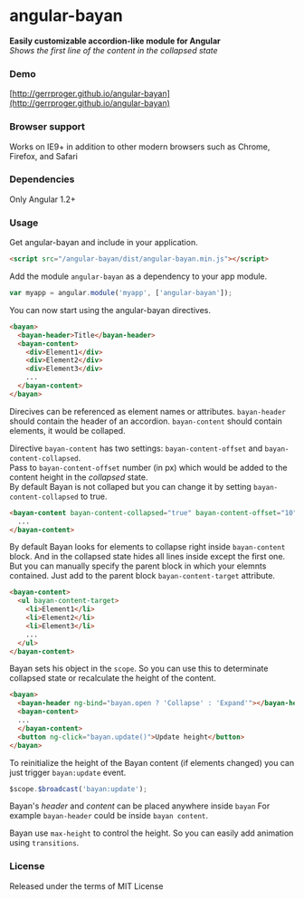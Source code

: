 # angular-bayan

[1]: <http://github.com/Gerrproger/angular-bayan>

__Easily customizable accordion-like module for Angular__  
_Shows the first line of the content in the collapsed state_

### Demo

[http://gerrproger.github.io/angular-bayan](http://gerrproger.github.io/angular-bayan)

### Browser support

Works on IE9+ in addition to other modern browsers such as Chrome, Firefox, and Safari

### Dependencies

Only Angular 1.2+

### Usage

Get angular-bayan and include in your application.
```html
<script src="/angular-bayan/dist/angular-bayan.min.js"></script>
```

Add the module `angular-bayan` as a dependency to your app module.
```js
var myapp = angular.module('myapp', ['angular-bayan']);
```

You can now start using the angular-bayan directives.
```html
<bayan>
  <bayan-header>Title</bayan-header>
  <bayan-content>
    <div>Element1</div>
    <div>Element2</div>
    <div>Element3</div>
    ...
  </bayan-content>
</bayan>
```

Direcives can be referenced as element names or attributes. `bayan-header` should contain the header of an accordion. `bayan-content` should contain elements, it would be collaped.  
  
Directive `bayan-content` has two settings: `bayan-content-offset` and `bayan-content-collapsed`.  
Pass to `bayan-content-offset` number (in px) which would be added to the content height in the _collapsed_ state.  
By default Bayan is not collaped but you can change it by setting `bayan-content-collapsed` to true.
```html
<bayan-content bayan-content-collapsed="true" bayan-content-offset="10">
  ...
</bayan-content>
```

By default Bayan looks for elements to collapse right inside `bayan-content` block. And in the collapsed state hides all lines inside except the first one. But you can manually specify the parent block in which your elemnts contained. Just add to the parent block `bayan-content-target` attribute.
```html
<bayan-content>
  <ul bayan-content-target>
    <li>Element1</li>
    <li>Element2</li>
    <li>Element3</li>
    ...
  </ul>
</bayan-content>
```

Bayan sets his object in the `scope`. So you can use this to determinate collapsed state or recalculate the height of the content.
```html
<bayan>
  <bayan-header ng-bind="bayan.open ? 'Collapse' : 'Expand'"></bayan-header>
  <bayan-content>
  ...
  </bayan-content>
  <button ng-click="bayan.update()">Update height</button>
</bayan>
```

To reinitialize the height of the Bayan content (if elements changed) you can just trigger `bayan:update` event. 
```js
$scope.$broadcast('bayan:update');
```

Bayan's _header_ and _content_ can be placed anywhere inside `bayan` For example `bayan-header` could be inside `bayan content`.  

Bayan use `max-height` to control the height. So you can easily add animation using `transitions`.

### License

Released under the terms of MIT License
